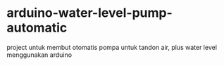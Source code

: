 # arduino-water-level-pump-automatic
project untuk membut otomatis pompa untuk tandon air, plus water level menggunakan arduino
